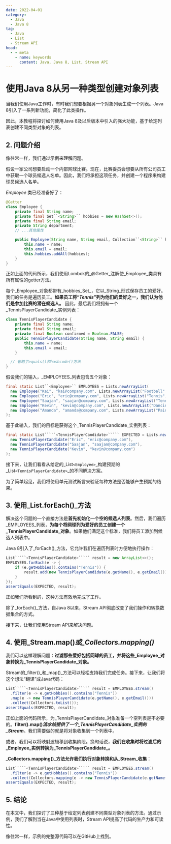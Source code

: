 ```yaml
---
date: 2022-04-01
category:
  - Java
  - Java 8
tag:
  - Java
  - List
  - Stream API
head:
  - - meta
    - name: keywords
      content: Java, Java 8, List, Stream API
---
```


# 使用Java 8从另一种类型创建对象列表

当我们使用Java工作时，有时我们想要根据另一个对象列表生成一个列表。Java 8引入了一系列新功能，简化了此类操作。

因此，本教程将探讨如何使用Java 8及以后版本中引入的强大功能，基于给定列表创建不同类型对象的列表。

## 2. 问题介绍

像往常一样，我们通过示例来理解问题。

假设一家公司想要启动一个内部网球比赛。现在，比赛委员会想要从所有公司员工中获取一个球员候选人名单。因此，我们将承担这项任务，并创建一个程序来构建球员候选人名单。

_Employee_ 类已经准备好了：

```java
@Getter
class Employee {
    private final String name;
    private final Set``<String>`` hobbies = new HashSet<>();
    private final String email;
    private String department;
    // ...其他属性

    public Employee(String name, String email, Collection``<String>`` hobbies) {
        this.name = name;
        this.email = email;
        this.hobbies.addAll(hobbies);
    }
}
```

正如上面的代码所示，我们使用Lombok的_@Getter_注解使_Employee_类具有所有属性的getter方法。

每个_Employee_对象都带有_hobbies_Set_，它以_String_形式保存员工的爱好。我们的任务是遍历员工。**如果员工将“_Tennis_”列为他们的爱好之一，我们认为他们是参加比赛的潜在候选人。** 因此，最后我们将拥有一个_TennisPlayerCandidate_实例列表：

```java
class TennisPlayerCandidate {
    private final String name;
    private final String email;
    private final Boolean confirmed = Boolean.FALSE;
    public TennisPlayerCandidate(String name, String email) {
        this.name = name;
        this.email = email;
    }

  // 省略了equals()和hashcode()方法
}
```

假设我们的输入，_EMPLOYEES_列表包含五个对象：

```java
final static List``<Employee>`` EMPLOYEES = Lists.newArrayList(
  new Employee("Kai", "kai@company.com", Lists.newArrayList("Football", "Reading", "Chess")),
  new Employee("Eric", "eric@company.com", Lists.newArrayList("Tennis", "Baseball", "Singing")),
  new Employee("Saajan", "saajan@company.com", Lists.newArrayList("Tennis", "Baseball", "Reading")),
  new Employee("Kevin", "kevin@company.com", Lists.newArrayList("Dancing", "Computer Games", "Tennis")),
  new Employee("Amanda", "amanda@company.com", Lists.newArrayList("Painting", "Yoga", "Dancing"))
);
```

基于此输入，我们的目标是获得这个_TennisPlayerCandidate_实例列表：

```java
final static List`````<TennisPlayerCandidate>````` EXPECTED = Lists.newArrayList(
  new TennisPlayerCandidate("Eric", "eric@company.com"),
  new TennisPlayerCandidate("Saajan", "saajan@company.com"),
  new TennisPlayerCandidate("Kevin", "kevin@company.com")
);
```

接下来，让我们看看从给定的_List``<Employee>``_构建预期的_List`````<TennisPlayerCandidate>`````_的不同解决方案。

为了简单起见，我们将使用单元测试断言来验证每种方法是否能够产生预期的结果。

## 3. 使用_List.forEach()_方法

解决这个问题的一个直接方法是**首先初始化一个空的候选人列表**。然后，我们遍历_EMPLOYEES_列表，**为每个将网球列为爱好的员工创建一个_TennisPlayerCandidate_对象**。如果他们满足这个标准，我们将员工添加到候选人列表中。

Java 8引入了_forEach()_方法，它允许我们在遍历列表时方便地执行操作：

```java
List`````<TennisPlayerCandidate>````` result = new ArrayList<>();
EMPLOYEES.forEach(e -> {
    if (e.getHobbies().contains("Tennis")) {
        result.add(new TennisPlayerCandidate(e.getName(), e.getEmail()));
    }
});
assertEquals(EXPECTED, result);
```

正如我们所看到的，这种方法有效地完成了工作。

除了_forEach()_方法，自Java 8以来，Stream API彻底改变了我们操作和转换数据集合的方式。

接下来，让我们使用Stream API来解决问题。

## 4. 使用_Stream.map()_或_Collectors.mapping()_

我们可以这样理解问题：**过滤那些爱好包括网球的员工，并将这些_Employee_对象转换为_TennisPlayerCandidate_对象。**

Stream的_filter()_和_map()_方法可以轻松支持我们完成任务。接下来，让我们将这个想法“翻译”成Java代码：

```java
List`````<TennisPlayerCandidate>````` result = EMPLOYEES.stream()
  .filter(e -> e.getHobbies().contains("Tennis"))
  .map(e -> new TennisPlayerCandidate(e.getName(), e.getEmail()))
  .collect(Collectors.toList());
assertEquals(EXPECTED, result);
```

正如上面的代码所示，为_TennisPlayerCandidate_对象准备一个空列表是不必要的。**filter().map()_流水线提供了一个_TennisPlayerCandidate_实例的_Stream_**。我们需要做的就是将对象收集到一个列表中。

或者，我们可以将映射逻辑移到收集阶段。换句话说，**我们在收集时将过滤后的_Employee_实例转换为_TennisPlayerCandidate_。**

**_Collectors.mapping()_方法允许我们执行对象转换和从_Stream_收集**：

```java
List`````<TennisPlayerCandidate>````` result = EMPLOYEES.stream()
  .filter(e -> e.getHobbies().contains("Tennis"))
  .collect(Collectors.mapping(e -> new TennisPlayerCandidate(e.getName(), e.getEmail()), Collectors.toList()));
assertEquals(EXPECTED, result);
```

## 5. 结论

在本文中，我们探讨了三种基于给定列表创建不同类型对象列表的方法。通过示例，我们了解到当在Java中使用列表时，Stream API提高了代码的生产力和可读性。

像往常一样，示例的完整源代码可以在GitHub上找到。